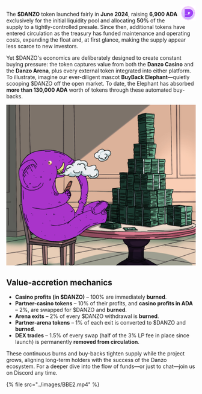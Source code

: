 <img src="../images/TokenLogo.png" alt="DANZO Token" width="40" height="40" align="right">

The **$DANZO** token launched fairly in **June 2024**, raising **6,900 ADA** exclusively for the initial liquidity pool and allocating **50%** of the supply to a tightly-controlled presale. Since then, additional tokens have entered circulation as the treasury has funded maintenance and operating costs, expanding the float and, at first glance, making the supply appear less scarce to new investors.

Yet $DANZO's economics are deliberately designed to create constant buying pressure: the token captures value from both the **Danzo Casino** and the **Danzo Arena**, plus every external token integrated into either platform. To illustrate, imagine our ever-diligent mascot **BuyBack Elephant**—quietly scooping $DANZO off the open market. To date, the Elephant has absorbed **more than 130,000 ADA** worth of tokens through these automated buy-backs.

![BuyBack Elephant](../images/BBE1.jpg)

## Value-accretion mechanics

* **Casino profits (in $DANZO)** – 100% are immediately **burned**.
* **Partner-casino tokens** – 10% of their profits, and **casino profits in ADA** – 2%, are swapped for $DANZO and **burned**.
* **Arena exits** – 2% of every $DANZO withdrawal is **burned**.
* **Partner-arena tokens** – 1% of each exit is converted to $DANZO and **burned**.
* **DEX trades** – 1.5% of every swap (half of the 3% LP fee in place since launch) is permanently **removed from circulation**.

These continuous burns and buy-backs tighten supply while the project grows, aligning long-term holders with the success of the Danzo ecosystem. For a deeper dive into the flow of funds—or just to chat—join us on Discord any time.

{% file src="../images/BBE2.mp4" %}
